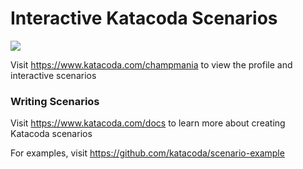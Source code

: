 # Interactive Katacoda Scenarios

[![](http://shields.katacoda.com/katacoda/champmania/count.svg)](https://www.katacoda.com/champmania "Get your profile on Katacoda.com")

Visit https://www.katacoda.com/champmania to view the profile and interactive scenarios

### Writing Scenarios
Visit https://www.katacoda.com/docs to learn more about creating Katacoda scenarios

For examples, visit https://github.com/katacoda/scenario-example
